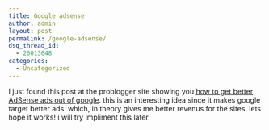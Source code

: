 ```yaml
---
title: Google adsense
author: admin
layout: post
permalink: /google-adsense/
dsq_thread_id:
  - 26013648
categories:
  - Uncategorized
---
```

I just found this post at the problogger site showing you [how to get better AdSense ads out of google][1]. this is an interesting idea since it makes google target better ads. which, in theory gives me better revenus for the sites. lets hope it works! i will try impliment this later.

 [1]: http://www.problogger.net/archives/2005/08/23/adsense-changes-announced/